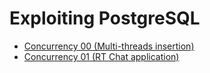 # Exploiting PostgreSQL

* [Concurrency 00 (Multi-threads insertion)](./python-multithread-insertion)
* [Concurrency 01 (RT Chat application)](./node-chat-psql-storage)
